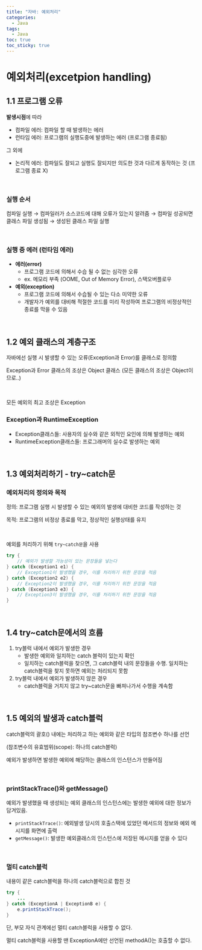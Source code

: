```yaml
---
title: "자바: 예외처리"
categories:
  - Java
tags:
  - Java
toc: true
toc_sticky: true
---
```


# 예외처리(excetpion handling)

## 1.1 프로그램 오류

**발생시점**에 따라

- 컴파일 에러: 컴파일 할 때 발생하는 에러
- 런타임 에러: 프로그램의 실행도중에 발생하는 에러 (프로그램 종료됨)

그 외에

- 논리적 에러: 컴파일도 잘되고 실행도 잘되지만 의도한 것과 다르게 동작하는 것 (프로그램 종료 X)

<br>

### 실행 순서

컴파일 실행 → 컴파일러가 소스코드에 대해 오류가 있는지 알려줌 → 컴파일 성공되면 클래스 파일 생성됨 → 생성된 클래스 파일 실행

<br>

### 실행 중 에러 (런타임 에러)

- **에러(error)**
    - 프로그램 코드에 의해서 수습 될 수 없는 심각한 오류
    - ex. 메모리 부족 (OOME, Out of Memory Error), 스택오버플로우
- **예외(exception)**
    - 프로그램 코드에 의해서 수습될 수 있는 다소 미약한 오류
    - 개발자가 예외를 대비해 적절한 코드를 미리 작성하여 프로그램의 비정상적인 종료를 막을 수 있음

<br>

## 1.2 예외 클래스의 계층구조

자바에선 실행 시 발생할 수 있는 오류(Exception과 Error)를 클래스로 정의함

Exception과 Error 클래스의 조상은 Object 클래스 (모든 클래스의 조상은 Object이므로..)

<br>

모든 예외의 최고 조상은 Exception

### Exception과 RuntimeException

- Exception클래스들: 사용자의 실수와 같은 외적인 요인에 의해 발생하는 예외
- RuntimeException클래스들: 프로그래머의 실수로 발생하는 예외

<br>

## 1.3 예외처리하기 - try~catch문

### 예외처리의 정의와 목적

정의: 프로그램 실행 시 발생할 수 있는 예외의 발생에 대비한 코드를 작성하는 것

목적: 프로그램의 비정상 종료를 막고, 정상적인 실행상태를 유지

<br>

예외를 처리하기 위해 `try~catch문`을 사용

```java
try {
	// 예외가 발생할 가능성이 있는 문장들을 넣는다
} catch (Exception1 e1) {
	// Exception1이 발생했을 경우, 이를 처리하기 위한 문장을 적음
} catch (Exception2 e2) {
	// Exception2이 발생했을 경우, 이를 처리하기 위한 문장을 적음
} catch (Exception3 e3) {
	// Exception3이 발생했을 경우, 이를 처리하기 위한 문장을 적음
}
```

<br>

## 1.4 try~catch문에서의 흐름

1. try블럭 내에서 예외가 발생한 경우
    - 발생한 예외와 일치하는 catch 블럭이 있는지 확인
    - 일치하는 catch블럭을 찾으면, 그 catch블럭 내의 문장들을 수행. 일치하는 catch블럭을 찾지 못하면 예외는 처리되지 못함
2. try블럭 내에서 예외가 발생하지 않은 경우
    - catch블럭을 거치지 않고 try~catch문을 빠져나가서 수행을 계속함

<br>    

## 1.5 예외의 발생과 catch블럭

catch블럭의 괄호() 내에는 처리하고 하는 예외와 같은 타입의 참조변수 하나를 선언

(참조변수의 유효범위(scope): 하나의 catch블럭)

예외가 발생하면 발생한 예외에 해당하는 클래스의 인스턴스가 만들어짐

<br>

### printStackTrace()와 getMessage()

예외가 발생했을 때 생성되는 예외 클래스의 인스턴스에는 발생한 예외에 대한 정보가 담겨있음.

- `printStackTrace()`: 예외발생 당시의 호출스택에 있었던 메서드의 정보와 예외 메시지를 화면에 출력
- `getMessage()`: 발생한 예외클래스의 인스턴스에 저장된 메시지를 얻을 수 있다

<br>

### 멀티 catch블럭

내용이 같은 catch블럭을 하나의 catch블럭으로 합친 것

```java
try {
	...
} catch (ExceptionA | ExceptionB e) {
	e.printStackTrace();
}
```

단, 부모 자식 관계에선 멀티 catch블럭을 사용할 수 없다.

멀티 catch블럭을 사용할 땐 ExceptionA에만 선언된 methodA()는 호출할 수 없다.